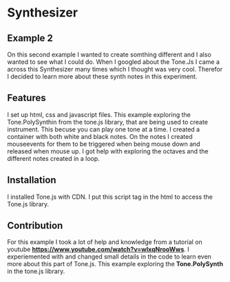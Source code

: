 # Synthesizer
## Example 2 
On this second example I wanted to create somthing different and I also wanted to see what I could do. When I googled about the Tone.Js I came a across this Synthesizer many times which I thought was very cool. Therefor I decided to learn more about these synth notes in this experiment. 

## Features
I set up html, css and javascript files. This example exploring the Tone.PolySynthin from the tone.js library, that are being used to create instrument. This becuse you can play one tone at a time. I created a container with both white and black notes. On the notes I created mouseevents for them to be triggered when being mouse down and released when mouse up. I got help with exploring the octaves and the different notes created in a loop. 

## Installation
I installed Tone.js with CDN. I put this script tag in the html to access the Tone.js library.  
<script src="https://cdnjs.cloudflare.com/ajax/libs/tone/14.8.10/Tone.js"></script>

## Contribution
For this example I took a lot of help and knowledge from a tutorial on youtube **https://www.youtube.com/watch?v=wIxqNrooWws**. I experiemented with and changed small details in the code to learn even more about this part of Tone.js. This example exploring the **Tone.PolySynth** in the tone.js library.